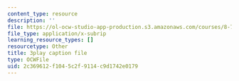 ```yaml
---
content_type: resource
description: ''
file: https://ol-ocw-studio-app-production.s3.amazonaws.com/courses/8-701-introduction-to-nuclear-and-particle-physics-fall-2020/2c369612f1045c2f9114c9d1742e0179_lF-LM9CdiVk.vtt
file_type: application/x-subrip
learning_resource_types: []
resourcetype: Other
title: 3play caption file
type: OCWFile
uid: 2c369612-f104-5c2f-9114-c9d1742e0179
---
```

